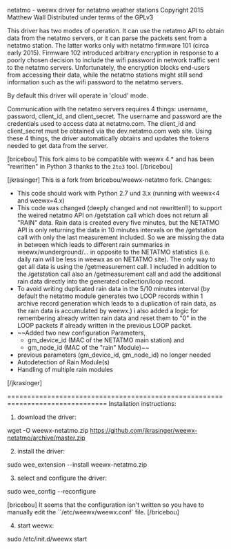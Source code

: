 netatmo - weewx driver for netatmo weather stations
Copyright 2015 Matthew Wall
Distributed under terms of the GPLv3

This driver has two modes of operation.  It can use the netatmo API to obtain
data from the netatmo servers, or it can parse the packets sent from a netatmo
station.  The latter works only with netatmo firmware 101 (circa early 2015).
Firmware 102 introduced arbitrary encryption in response to a poorly chosen
decision to include the wifi password in network traffic sent to the netatmo
servers.  Unfortunately, the encryption blocks end-users from accessing their
data, while the netatmo stations might still send information such as the wifi
password to the netatmo servers.

By default this driver will operate in 'cloud' mode.

Communication with the netatmo servers requires 4 things: username, password,
client_id, and client_secret.  The username and password are the credentials
used to access data at netatmo.com.  The client_id and client_secret must be
obtained via the dev.netatmo.com web site.  Using these 4 things, the driver
automatically obtains and updates the tokens needed to get data from the
server.

[bricebou]
This fork aims to be compatible with weewx 4.* and has been "rewritten" in Python 3 thanks to the `2to3` tool.
[/bricebou]

[jkrasinger]
This is a fork from bricebou/weewx-netatmo fork.
Changes:
* This code should work with Python 2.7 und 3.x (running with weewx<4 and weewx=4.x)
* This code was changed (deeply changed and not rewritten!!) to support the weired netatmo API on /getstation call
  which does not return all "RAIN" data. Rain data is created every five minutes, but the NETATMO API is only returning
  the data in 10 minutes intervals on the /getstation call with only the last measurement included. So we are missing
  the data in between which leads to different rain summaries in weewx/wunderground/... in opposite to the
  NETATMO statistics (i.e. daily rain will be less in weewx as on NETATMO site). The only way to get all data is using
  the /getmeasurement call. I included in addition to the /getstation call also an /getmeasurement call and add
  the additional rain data directly into the generated collection/loop record. 
* To avoid writing duplicated rain data in the 5/10 minutes interval (by default the netatmo module generates two
  LOOP records within 1 archive record generation which leads to a duplication of rain data, as the rain data is 
  accumulated by weewx.) i also added a logic for remembering already written rain data and reset them to "0" 
  in the LOOP packets if already written in the previous LOOP packet.
* ~~Added two new configuration Parameters,
  * gm_device_id (MAC of the NETATMO main station) and
  * gm_node_id (MAC of the "rain" Module)~~
* previous parameters (gm_device_id, gm_node_id) no longer needed  
* Autodetection of Rain Module(s)
* Handling of multiple rain modules

[/jkrasinger]



===============================================================================
Installation instructions:

1) download the driver:

wget -O weewx-netatmo.zip https://github.com/jkrasinger/weewx-netatmo/archive/master.zip

2) install the driver:

sudo wee_extension --install weewx-netatmo.zip

3) select and configure the driver:

sudo wee_config --reconfigure

[bricebou]
It seems that the configuration isn't written so you have to manually edit the ``/etc/weewx/weewx.conf` file.
[/bricebou]

4) start weewx:

sudo /etc/init.d/weewx start
